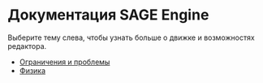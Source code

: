 # Документация SAGE Engine

Выберите тему слева, чтобы узнать больше о движке и возможностях редактора.

* [Ограничения и проблемы](limitations.md)
* [Физика](physics.md)

